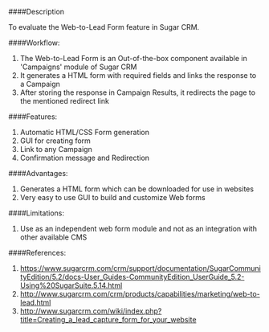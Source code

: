 ####Description

To evaluate the Web-to-Lead Form feature in Sugar CRM.

####Workflow:

1.	The Web-to-Lead Form is an Out-of-the-box component available in 'Campaigns' module of Sugar CRM<br />
2.	It generates a HTML form with required fields and links the response to a Campaign<br />
3.	After storing the response in Campaign Results, it redirects the page to the mentioned redirect link<br />

####Features:

1.	Automatic HTML/CSS Form generation
2.	GUI for creating form
3.	Link to any Campaign
4.	Confirmation message and Redirection

####Advantages:

1.	Generates a HTML form which can be downloaded for use in websites
2.	Very easy to use GUI to build and customize Web forms 

####Limitations:

1. Use as an independent web form module and not as an integration with other available CMS

####References:

1.	https://www.sugarcrm.com/crm/support/documentation/SugarCommunityEdition/5.2/docs-User_Guides-CommunityEdition_UserGuide_5.2-Using%20SugarSuite.5.14.html
2.	http://www.sugarcrm.com/crm/products/capabilities/marketing/web-to-lead.html
3.	http://www.sugarcrm.com/wiki/index.php?title=Creating_a_lead_capture_form_for_your_website
